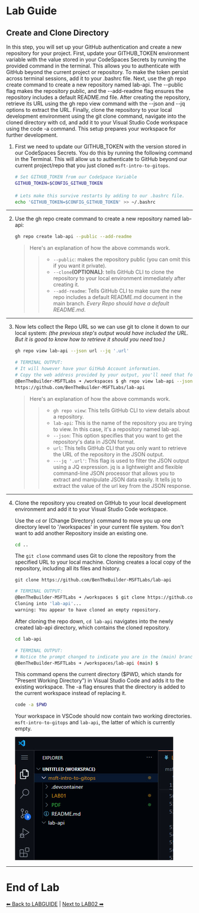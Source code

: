 # Lab Guide #

## Create and Clone Directory ##

In this step, you will set up your GitHub authentication and create a new repository for your project. First, update your GITHUB_TOKEN environment variable with the value stored in your CodeSpaces Secrets by running the provided command in the terminal. This allows you to authenticate with GitHub beyond the current project or repository. To make the token persist across terminal sessions, add it to your .bashrc file. Next, use the gh repo create command to create a new repository named lab-api. The --public flag makes the repository public, and the --add-readme flag ensures the repository includes a default README.md file. After creating the repository, retrieve its URL using the gh repo view command with the --json and --jq options to extract the URL. Finally, clone the repository to your local development environment using the git clone command, navigate into the cloned directory with cd, and add it to your Visual Studio Code workspace using the code -a command. This setup prepares your workspace for further development.

1. First we need to update our GITHUB_TOKEN with the version stored in our CodeSpaces Secrets. You do this by running the following command in the Terminal. This will allow us to authenticate to GitHub beyond our current project/repo that you just cloned ```msft-intro-to-gitops```. 

    ```sh
    # Set GITHUB_TOKEN from our CodeSpace Variable
    GITHUB_TOKEN=$CONFIG_GITHUB_TOKEN

    # Lets make this survive restarts by adding to our .bashrc file. 
    echo 'GITHUB_TOKEN=$CONFIG_GITHUB_TOKEN' >> ~/.bashrc
    ```
---
2. Use the gh repo create command to create a new repository named lab-api:

    ```sh
    gh repo create lab-api --public --add-readme
    ```

    > Here's an explanation of how the above commands work. 
    >>- ```--public```: makes the repository public (you can omit this if you want it private).
    >>- ```--clone```**(OPTIONAL)**: tells GitHub CLI to clone the repository to your local environment immediately after creating it. 
    >>- ```--add-readme```: Tells GitHub CLI to make sure the new repo includes a default README.md document in the main branch. *_Every Repo should have a default README.md_*.
---
3. Now lets collect the Repo URL so we can use git to clone it down to our local system: _(the previous step's output would have included the URL. But it is good to know how to retrieve it should you need too.)_

    ```sh
    gh repo view lab-api --json url --jq '.url'
    ```
    ```sh
    # TERMINAL OUTPUT:
    # It will however have your GitHub Account information. 
    # Copy the web address provided by your output, you'll need that for the next step
    @BenTheBuilder-MSFTLabs ➜ /workspaces $ gh repo view lab-api --json url --jq '.url'
    https://github.com/BenTheBuilder-MSFTLabs/lab-api
    ```
    > Here's an explanation of how the above commands work. 
    >>- ```gh repo view```: This tells GitHub CLI to view details about a repository.
    >>- ```lab-api```: This is the name of the repository you are trying to view. In this case, it's a repository named lab-api. 
    >>- ```--json```: This option specifies that you want to get the repository's data in JSON format.
    >>- ```url```: This tells GitHub CLI that you only want to retrieve the URL of the repository in the JSON output.
    >>- ```---jq '.url'```: This flag is used to filter the JSON output using a JQ expression. jq is a lightweight and flexible command-line JSON processor that allows you to extract and manipulate JSON data easily. It tells jq to extract the value of the url key from the JSON response.
---
4. Clone the repository you created on GitHub to your local development environment and add it to your Visual Studio Code workspace.

    Use the ```cd``` or (Change Directory) command to move you up one directory level to '/workspaces' in your current file system. You don't want to add another Repository inside an existing one. 
    ```sh
    cd .. 
    ```

    The ```git clone``` command uses Git to clone the repository from the specified URL to your local machine. Cloning creates a local copy of the repository, including all its files and history. 

    ```repo
    git clone https://github.com/BenTheBuilder-MSFTLabs/lab-api
    ```
    ```sh
    # TERMINAL OUTPUT:
    @BenTheBuilder-MSFTLabs ➜ /workspaces $ git clone https://github.com/BenTheBuilder-MSFTLabs/lab-api
    Cloning into 'lab-api'...
    warning: You appear to have cloned an empty repository.
    ```

    After cloning the repo down, ```cd lab-api``` navigates into the newly created lab-api directory, which contains the cloned repository.

    ```sh
    cd lab-api
    ```
    ```sh
    # TERMINAL OUTPUT:
    # Notice the prompt changed to indicate you are in the (main) branch of the lab-api repo. 
    @BenTheBuilder-MSFTLabs ➜ /workspaces/lab-api (main) $  
    ```

    This command opens the current directory ($PWD, which stands for "Present Working Directory") in Visual Studio Code and adds it to the existing workspace. The -a flag ensures that the directory is added to the current workspace instead of replacing it.

    ```sh
    code -a $PWD
    ```

    Your workspace in VSCode should now contain two working directories. ```msft-intro-to-gitops``` and ```lab-api```, the latter of which is currently empty.

    ![Open-Preview](./imgs/lab01-04.jpg)

---
# End of Lab 

[⬅ Back to LABGUIDE](LABGUIDE.md) | [Next to LAB02 ➡](LAB02.md)